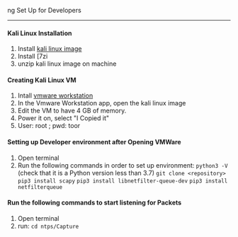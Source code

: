 ng Set Up for Developers
***
#### Kali Linux Installation
1. Install [kali linux image](https://www.offensive-security.com/kali-linux-vm-vmware-virtualbox-image-download/)
2. Install [7zi[](https://www.7-zip.org/download.html)
2. unzip kali linux image on machine
 
#### Creating Kali Linux VM
1. Intall [vmware workstation](https://www.vmware.com/products/workstation-pro/workstation-pro-evaluation.html)
2. In the Vmware Workstation app, open the kali linux image
3. Edit the VM to have 4 GB of memory.
4. Power it on, select "I Copied it"
5. User: root ; pwd: toor

#### Setting up Developer environment after Opening VMWare
1. Open terminal
2. Run the following commands in order to set up environment:
    `python3 -V ` (check that it is a Python version less than 3.7)
    `git clone <repository>`
    `pip3 install scapy`
    `pip3 install libnetfilter-queue-dev`
    `pip3 install netfilterqueue`

#### Run the following commands to start listening for Packets
1. Open terminal
2. run: 
    `cd ntps/Capture`

